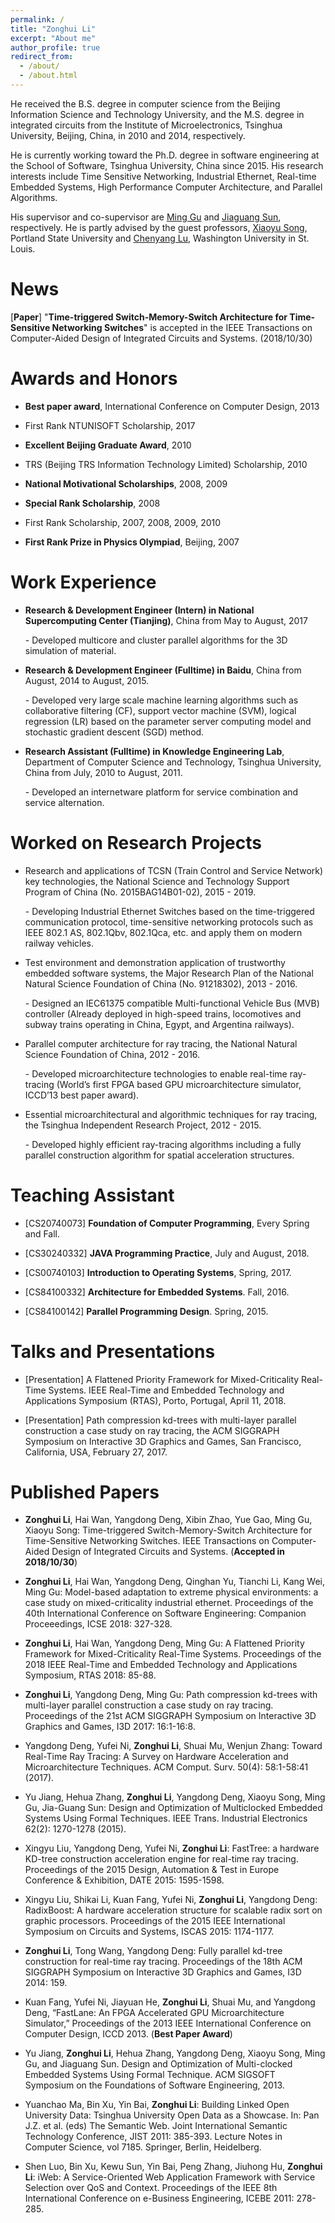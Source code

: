 ```yaml
---
permalink: /
title: "Zonghui Li"
excerpt: "About me"
author_profile: true
redirect_from: 
  - /about/
  - /about.html
---
```


He received the B.S. degree in computer science from the Beijing Information Science and Technology University, and the M.S. degree in integrated circuits from the Institute of Microelectronics, Tsinghua University, Beijing, China, in 2010 and 2014, respectively. 

He is currently working toward the Ph.D. degree in software engineering at the School of Software, Tsinghua University, China since 2015. His research interests include Time Sensitive Networking, Industrial Ethernet, Real-time Embedded Systems, High Performance Computer Architecture, and Parallel Algorithms.

His supervisor and co-supervisor are [Ming Gu](http://www.thss.tsinghua.edu.cn/publish/soften/3131/2010/20101219102622467554674/20101219102622467554674_.html) and [Jiaguang Sun](http://www.thss.tsinghua.edu.cn/publish/soften/3131/2010/20101219095105462245998/20101219095105462245998_.html), respectively. He is partly advised by the guest professors, [Xiaoyu Song](https://www.pdx.edu/ece/song), Portland State University and [Chenyang Lu](https://www.cse.wustl.edu/~lu/), Washington University in St. Louis.


News
======
[**Paper**] "**Time-triggered Switch-Memory-Switch Architecture for Time-Sensitive Networking Switches**" is accepted in the IEEE Transactions on Computer-Aided Design of Integrated Circuits and Systems. (2018/10/30)  


Awards and Honors
======
- **Best paper award**, International Conference on Computer Design, 2013

- First Rank NTUNISOFT Scholarship, 2017

- **Excellent Beijing Graduate Award**, 2010

- TRS (Beijing TRS Information Technology Limited) Scholarship, 2010

- **National Motivational Scholarships**, 2008, 2009

- **Special Rank Scholarship**, 2008

- First Rank Scholarship, 2007, 2008, 2009, 2010

- **First Rank Prize in Physics Olympiad**, Beijing, 2007


Work Experience
======
- **Research & Development Engineer (Intern) in National Supercomputing Center (Tianjing)**, China from May to August, 2017

  \- Developed multicore and cluster parallel algorithms for the 3D simulation of material.

- **Research & Development Engineer (Fulltime) in Baidu**, China from August, 2014 to August, 2015.

  \- Developed very large scale machine learning algorithms such as collaborative filtering (CF), support vector machine (SVM), logical regression (LR) based on the parameter server computing model and stochastic gradient descent (SGD) method. 

- **Research Assistant (Fulltime) in Knowledge Engineering Lab**, Department of Computer Science and Technology, Tsinghua University, China from July, 2010 to August, 2011.

  \- Developed an internetware platform for service combination and service alternation.


Worked on Research Projects
======
- Research and applications of TCSN (Train Control and Service Network) key technologies, the National Science and Technology Support Program of China (No. 2015BAG14B01-02), 2015 - 2019.

  \- Developing Industrial Ethernet Switches based on the time-triggered communication protocol, time-sensitive networking protocols such as IEEE 802.1 AS, 802.1Qbv, 802.1Qca, etc. and apply them on modern railway vehicles.

- Test environment and demonstration application of trustworthy embedded software systems, the Major Research Plan of the National Natural Science Foundation of China (No. 91218302), 2013 - 2016.

  \- Designed an IEC61375 compatible Multi-functional Vehicle Bus (MVB) controller (Already deployed in high-speed trains, locomotives and subway trains operating in China, Egypt, and Argentina railways).

- Parallel computer architecture for ray tracing, the National Natural Science Foundation of China, 2012 - 2016.

  \- Developed microarchitecture technologies to enable real-time ray-tracing (World’s first FPGA based GPU microarchitecture simulator, ICCD’13 best paper award).

- Essential microarchitectural and algorithmic techniques for ray tracing, the Tsinghua Independent Research Project, 2012 - 2015.

  \- Developed highly efficient ray-tracing algorithms including a fully parallel construction algorithm for spatial acceleration structures.

Teaching Assistant
======
- [CS20740073] **Foundation of Computer Programming**, Every Spring and Fall.

- [CS30240332] **JAVA Programming Practice**, July and August, 2018.

- [CS00740103] **Introduction to Operating Systems**, Spring, 2017.

- [CS84100332] **Architecture for Embedded Systems**. Fall, 2016.

- [CS84100142] **Parallel Programming Design**. Spring, 2015.


Talks and Presentations
======
- [Presentation] A Flattened Priority Framework for Mixed-Criticality Real-Time Systems. IEEE Real-Time and Embedded Technology and Applications Symposium (RTAS), Porto, Portugal, April 11, 2018.

- [Presentation] Path compression kd-trees with multi-layer parallel construction a case study on ray tracing, the ACM SIGGRAPH Symposium on Interactive 3D Graphics and Games, San Francisco, California, USA, February 27, 2017.


Published Papers
======
- **Zonghui Li**, Hai Wan, Yangdong Deng, Xibin Zhao, Yue Gao, Ming Gu, Xiaoyu Song:
Time-triggered Switch-Memory-Switch Architecture for Time-Sensitive Networking Switches. IEEE Transactions on Computer-Aided Design of Integrated Circuits and Systems. (**Accepted in 2018/10/30**)

- **Zonghui Li**, Hai Wan, Yangdong Deng, Qinghan Yu, Tianchi Li, Kang Wei, Ming Gu:
Model-based adaptation to extreme physical environments: a case study on mixed-criticality industrial ethernet. Proceedings of the 40th International Conference on Software Engineering: Companion Proceeedings, ICSE 2018: 327-328.

- **Zonghui Li**, Hai Wan, Yangdong Deng, Ming Gu:
A Flattened Priority Framework for Mixed-Criticality Real-Time Systems. Proceedings of the 2018 IEEE Real-Time and Embedded Technology and Applications Symposium, RTAS 2018: 85-88.

- **Zonghui Li**, Yangdong Deng, Ming Gu:
Path compression kd-trees with multi-layer parallel construction a case study on ray tracing. Proceedings of the 21st ACM SIGGRAPH Symposium on Interactive 3D Graphics and Games, I3D 2017: 16:1-16:8.

- Yangdong Deng, Yufei Ni, **Zonghui Li**, Shuai Mu, Wenjun Zhang:
Toward Real-Time Ray Tracing: A Survey on Hardware Acceleration and Microarchitecture Techniques. ACM Comput. Surv. 50(4): 58:1-58:41 (2017).

- Yu Jiang, Hehua Zhang, **Zonghui Li**, Yangdong Deng, Xiaoyu Song, Ming Gu, Jia-Guang Sun:
Design and Optimization of Multiclocked Embedded Systems Using Formal Techniques. IEEE Trans. Industrial Electronics 62(2): 1270-1278 (2015).

- Xingyu Liu, Yangdong Deng, Yufei Ni, **Zonghui Li**:
FastTree: a hardware KD-tree construction acceleration engine for real-time ray tracing. Proceedings of the 2015 Design, Automation & Test in Europe Conference & Exhibition, DATE 2015: 1595-1598.

- Xingyu Liu, Shikai Li, Kuan Fang, Yufei Ni, **Zonghui Li**, Yangdong Deng:
RadixBoost: A hardware acceleration structure for scalable radix sort on graphic processors. Proceedings of the 2015 IEEE International Symposium on Circuits and Systems, ISCAS 2015: 1174-1177.

- **Zonghui Li**, Tong Wang, Yangdong Deng: Fully parallel kd-tree construction for real-time ray tracing. Proceedings of the 18th ACM SIGGRAPH Symposium on Interactive 3D Graphics and Games, I3D 2014: 159.

- Kuan Fang, Yufei Ni, Jiayuan He, **Zonghui Li**, Shuai Mu, and Yangdong Deng, “FastLane: An FPGA Accelerated GPU Microarchitecture Simulator,” Proceedings of the 2013 IEEE International Conference on Computer Design, ICCD 2013. (**Best Paper Award**)

- Yu Jiang, **Zonghui Li**, Hehua Zhang, Yangdong Deng, Xiaoyu Song, Ming Gu, and Jiaguang Sun. Design and Optimization of Multi-clocked Embedded Systems Using Formal Technique. ACM SIGSOFT Symposium on the Foundations of Software Engineering, 2013.

- Yuanchao Ma, Bin Xu, Yin Bai, **Zonghui Li**: Building Linked Open University Data: Tsinghua University Open Data as a Showcase. In: Pan J.Z. et al. (eds) The Semantic Web. Joint International Semantic Technology Conference, JIST 2011: 385-393. Lecture Notes in Computer Science, vol 7185. Springer, Berlin, Heidelberg.

- Shen Luo, Bin Xu, Kewu Sun, Yin Bai, Peng Zhang, Jiuhong Hu, **Zonghui Li**: iWeb: A Service-Oriented Web Application Framework with Service Selection over QoS and Context. Proceedings of the IEEE 8th International Conference on e-Business Engineering, ICEBE 2011: 278-285.
